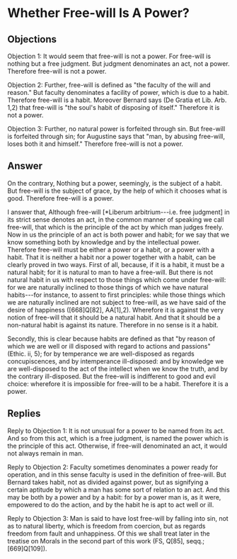 # Whether Free-will Is A Power?

## Objections

Objection 1: It would seem that free-will is not a power. For free-will is nothing but a free judgment. But judgment denominates an act, not a power. Therefore free-will is not a power.

Objection 2: Further, free-will is defined as "the faculty of the will and reason." But faculty denominates a facility of power, which is due to a habit. Therefore free-will is a habit. Moreover Bernard says (De Gratia et Lib. Arb. 1,2) that free-will is "the soul's habit of disposing of itself." Therefore it is not a power.

Objection 3: Further, no natural power is forfeited through sin. But free-will is forfeited through sin; for Augustine says that "man, by abusing free-will, loses both it and himself." Therefore free-will is not a power.

## Answer

On the contrary, Nothing but a power, seemingly, is the subject of a habit. But free-will is the subject of grace, by the help of which it chooses what is good. Therefore free-will is a power.

I answer that, Although free-will [*Liberum arbitrium---i.e. free judgment] in its strict sense denotes an act, in the common manner of speaking we call free-will, that which is the principle of the act by which man judges freely. Now in us the principle of an act is both power and habit; for we say that we know something both by knowledge and by the intellectual power. Therefore free-will must be either a power or a habit, or a power with a habit. That it is neither a habit nor a power together with a habit, can be clearly proved in two ways. First of all, because, if it is a habit, it must be a natural habit; for it is natural to man to have a free-will. But there is not natural habit in us with respect to those things which come under free-will: for we are naturally inclined to those things of which we have natural habits---for instance, to assent to first principles: while those things which we are naturally inclined are not subject to free-will, as we have said of the desire of happiness ([668]Q[82], AA[1],2). Wherefore it is against the very notion of free-will that it should be a natural habit. And that it should be a non-natural habit is against its nature. Therefore in no sense is it a habit.

Secondly, this is clear because habits are defined as that "by reason of which we are well or ill disposed with regard to actions and passions" (Ethic. ii, 5); for by temperance we are well-disposed as regards concupiscences, and by intemperance ill-disposed: and by knowledge we are well-disposed to the act of the intellect when we know the truth, and by the contrary ill-disposed. But the free-will is indifferent to good and evil choice: wherefore it is impossible for free-will to be a habit. Therefore it is a power.

## Replies

Reply to Objection 1: It is not unusual for a power to be named from its act. And so from this act, which is a free judgment, is named the power which is the principle of this act. Otherwise, if free-will denominated an act, it would not always remain in man.

Reply to Objection 2: Faculty sometimes denominates a power ready for operation, and in this sense faculty is used in the definition of free-will. But Bernard takes habit, not as divided against power, but as signifying a certain aptitude by which a man has some sort of relation to an act. And this may be both by a power and by a habit: for by a power man is, as it were, empowered to do the action, and by the habit he is apt to act well or ill.

Reply to Objection 3: Man is said to have lost free-will by falling into sin, not as to natural liberty, which is freedom from coercion, but as regards freedom from fault and unhappiness. Of this we shall treat later in the treatise on Morals in the second part of this work (FS, Q[85], seqq.; [669]Q[109]).